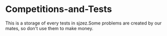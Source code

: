 # Competitions-and-Tests
This is a storage of every tests in sjzez.Some problems are created by our mates, so don't use them to make money.
